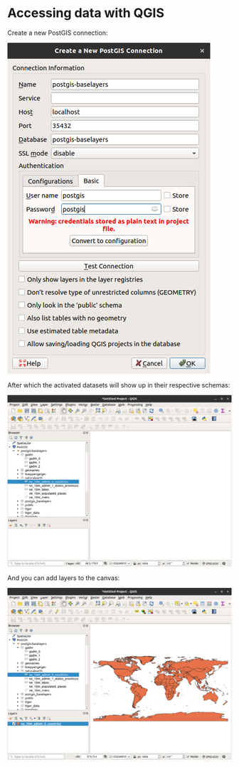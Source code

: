 # Accessing data with QGIS

Create a new PostGIS connection:

![QGIS PostGIS connection](qgis_postgis_connection.png)

After which the activated datasets will show up in their respective schemas:

![QGIS Data Browser](qgis_data_browser.png)

And you can add layers to the canvas:

![QGIS Add Layer](qgis_add_layer.png)